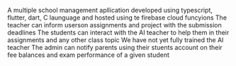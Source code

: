 A multiple school management apllication developed using typescript, flutter, dart, C launguage and hosted using te firebase cloud funcyions
The teacher can inform userson assignments and project with the submission deadlines
The students can interact with the AI teacher to help them in their assignments and any other class topic
We have not yet fully trained the AI teacher
The admin can notify parents using their stuents account on their fee balances and exam performance of a given student

